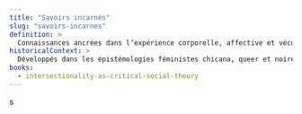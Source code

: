 ```yaml
---
title: "Savoirs incarnés"
slug: "savoirs-incarnes"
definition: >
  Connaissances ancrées dans l’expérience corporelle, affective et vécue, souvent disqualifiées par les normes académiques dominantes.
historicalContext: >
  Développés dans les épistémologies féministes chicana, queer et noires (notamment Gloria Anzaldúa et Audre Lorde), ces savoirs valorisent l’affect et la corporéité comme sources critiques.
books:
  - intersectionality-as-critical-social-theory
---
```

s